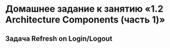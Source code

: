 # Домашнее задание к занятию «1.2 Architecture Components (часть 1)»
## Задача Refresh on Login/Logout
